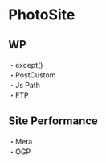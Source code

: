 # PhotoSite  

## WP  
・except()                                        　　                                                          
・PostCustom  
・Js Path  
・FTP

## Site Performance
・Meta  
・OGP
